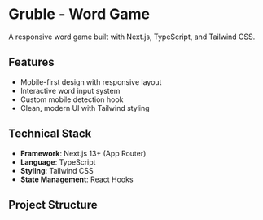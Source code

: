 # Gruble - Word Game

A responsive word game built with Next.js, TypeScript, and Tailwind CSS.

## Features

- Mobile-first design with responsive layout
- Interactive word input system
- Custom mobile detection hook
- Clean, modern UI with Tailwind styling

## Technical Stack

- **Framework**: Next.js 13+ (App Router)
- **Language**: TypeScript
- **Styling**: Tailwind CSS
- **State Management**: React Hooks

## Project Structure
